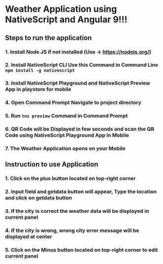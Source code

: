 # Weather Application using NativeScript and Angular 9!!!

## Steps to run the application

### 1. Install Node JS if not installed (Use -> https://nodejs.org/)

### 2. Install NativeScript CLI Use this Command in Command Line `npm install -g nativescript`

### 3. Install NativeScript Playground and NativeScript Preview App in playstore for mobile

### 4. Open Command Prompt Navigate to project directory

### 5. Run `tns preview` Command in Command Prompt

### 6. QR Code will be Displayed in few seconds and scan the QR Code using NativeScript Playground App in Mobile

### 7. The Weather Application opens on your Mobile

## Instruction to use Application

### 1. Click on the plus button located on top-right corner

### 2. Input field and getdata button will appear, Type the location and click on getdata button

### 3. If the city is correct the weather data will be displayed in current panel

### 4. If the city is wrong, wrong city error message will be displayed at center

### 5. Click on the Minus button located on top-right corner to edit current panel
